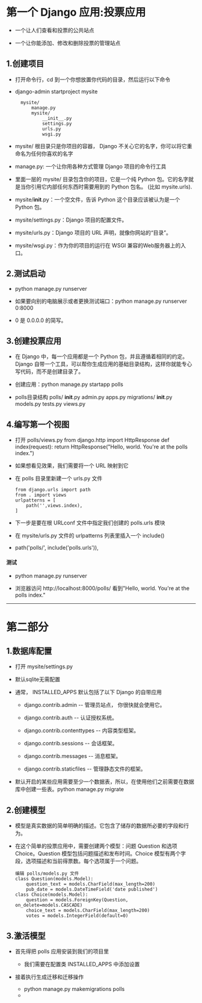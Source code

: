 # 第一个 Django 应用:投票应用

- 一个让人们查看和投票的公共站点

- 一个让你能添加、修改和删除投票的管理站点

## 1.创建项目

- 打开命令行，cd 到一个你想放置你代码的目录，然后运行以下命令

- django-admin startproject mysite

        mysite/
            manage.py
            mysite/
                __init__.py
                settings.py
                urls.py
                wsgi.py

- mysite/ 根目录只是你项目的容器， Django 不关心它的名字，你可以将它重命名为任何你喜欢的名字

- manage.py: 一个让你用各种方式管理 Django 项目的命令行工具

- 里面一层的 mysite/ 目录包含你的项目，它是一个纯 Python 包。它的名字就是当你引用它内部任何东西时需要用到的 Python 包名。 (比如 mysite.urls).

- mysite/__init__.py：一个空文件，告诉 Python 这个目录应该被认为是一个 Python 包。

- mysite/settings.py：Django 项目的配置文件。

- mysite/urls.py：Django 项目的 URL 声明，就像你网站的“目录”。

- mysite/wsgi.py：作为你的项目的运行在 WSGI 兼容的Web服务器上的入口。


## 2.测试启动

- python manage.py runserver

- 如果要向别的电脑展示或者更换测试端口：python manage.py runserver 0:8000

- 0 是 0.0.0.0 的简写。


## 3.创建投票应用

- 在 Django 中，每一个应用都是一个 Python 包，并且遵循着相同的约定。Django 自带一个工具，可以帮你生成应用的基础目录结构，这样你就能专心写代码，而不是创建目录了。

- 创建应用：python manage.py startapp polls

- polls目录结构
      polls/
          __init__.py
          admin.py
          apps.py
          migrations/
              __init__.py
          models.py
          tests.py
          views.py


## 4.编写第一个视图

- 打开 polls/views.py
      from django.http import HttpResponse
      def index(request):
          return HttpResponse("Hello, world. You're at the polls index.")

- 如果想看见效果，我们需要将一个 URL 映射到它

- 在 polls 目录里新建一个 urls.py 文件

      from django.urls import path
      from . import views
      urlpatterns = [
          path('',views.index),
      ]

- 下一步是要在根 URLconf 文件中指定我们创建的 polls.urls 模块

- 在 mysite/urls.py 文件的 urlpatterns 列表里插入一个 include()

- path('polls/', include('polls.urls')),

#### 测试
- python manage.py runserver

- 浏览器访问 http://localhost:8000/polls/ 看到"Hello, world. You're at the polls index."


---

# 第二部分

## 1.数据库配置

- 打开 mysite/settings.py

- 默认sqlite无需配置

- 通常， INSTALLED_APPS 默认包括了以下 Django 的自带应用

  - django.contrib.admin -- 管理员站点， 你很快就会使用它。

  - django.contrib.auth -- 认证授权系统。

  - django.contrib.contenttypes -- 内容类型框架。

  - django.contrib.sessions -- 会话框架。

  - django.contrib.messages -- 消息框架。

  - django.contrib.staticfiles -- 管理静态文件的框架。

- 默认开启的某些应用需要至少一个数据表，所以，在使用他们之前需要在数据库中创建一些表。python manage.py migrate

## 2.创建模型

- 模型是真实数据的简单明确的描述。它包含了储存的数据所必要的字段和行为。

- 在这个简单的投票应用中，需要创建两个模型：问题 Question 和选项 Choice。Question 模型包括问题描述和发布时间。Choice 模型有两个字段，选项描述和当前得票数。每个选项属于一个问题。

      编辑 polls/models.py 文件
      class Question(models.Model):
          question_text = models.CharField(max_length=200)
          pub_date = models.DateTimeField('date published')
      class Choice(models.Model):
          question = models.ForeignKey(Question, on_delete=models.CASCADE)
          choice_text = models.CharField(max_length=200)
          votes = models.IntegerField(default=0)

## 3.激活模型

- 首先得把 polls 应用安装到我们的项目里
  - 我们需要在配置类 INSTALLED_APPS 中添加设置

- 接着执行生成迁移和迁移操作
  - python manage.py makemigrations polls
  -

